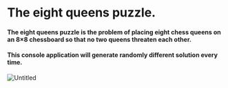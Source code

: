 # The eight queens puzzle.

#### The eight queens puzzle is the problem of placing eight chess queens on an 8×8 chessboard so that no two queens threaten each other. ####
#### This console application will generate randomly different solution every time. ####

![Untitled](https://user-images.githubusercontent.com/87533517/169154247-e2bda5eb-489d-4b8a-8984-e1219080a3ed.png)
